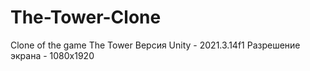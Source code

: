 # The-Tower-Clone
Clone of the game The Tower
Версия Unity - 2021.3.14f1
Разрешение экрана - 1080х1920
